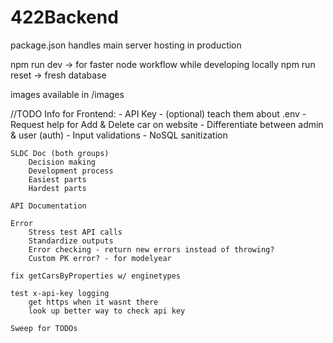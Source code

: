 # 422Backend

package.json handles main server hosting in production

npm run dev -> for faster node workflow while developing locally
npm run reset -> fresh database

images available in /images 

//TODO
    Info for Frontend:
        - API Key
        - (optional) teach them about .env
        - Request help for Add & Delete car on website
        - Differentiate between admin & user (auth)
        - Input validations
            - NoSQL sanitization

    SLDC Doc (both groups)
        Decision making
        Development process
        Easiest parts
        Hardest parts

    API Documentation

    Error 
        Stress test API calls
        Standardize outputs
        Error checking - return new errors instead of throwing?
        Custom PK error? - for modelyear

    fix getCarsByProperties w/ enginetypes

    test x-api-key logging
        get https when it wasnt there
        look up better way to check api key

    Sweep for TODOs
